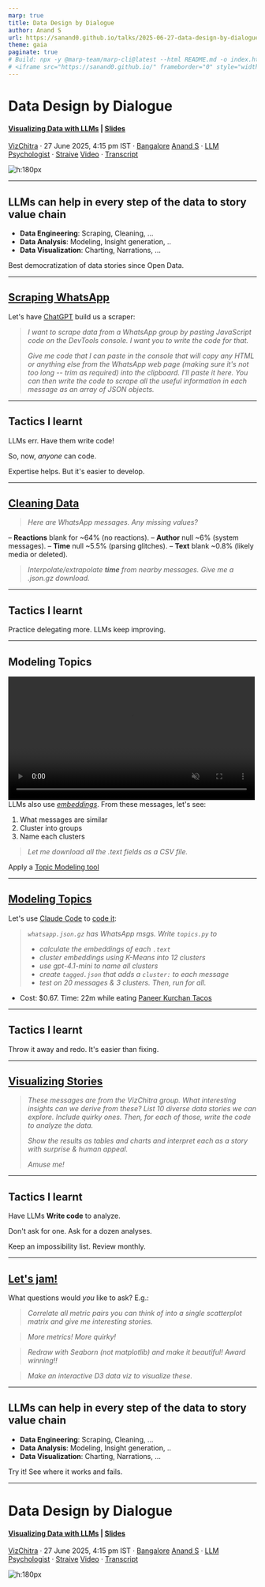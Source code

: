 ```yaml
---
marp: true
title: Data Design by Dialogue
author: Anand S
url: https://sanand0.github.io/talks/2025-06-27-data-design-by-dialogue/
theme: gaia
paginate: true
# Build: npx -y @marp-team/marp-cli@latest --html README.md -o index.html
# <iframe src="https://sanand0.github.io/" frameborder="0" style="width:100%; aspect-ratio: 5/2"></iframe>
---
```


<style>
  blockquote {
    font-style: italic;
  }

  section {
    background-image: url('https://api.qrserver.com/v1/create-qr-code/?size=150x150&data=https://sanand0.github.io/talks/2025-06-27-data-design-by-dialogue/');
    background-repeat: no-repeat;
    background-position: top 20px right 20px;
    background-size: 80px auto;
  }
</style>

# Data Design by Dialogue

#### [Visualizing Data with LLMs](https://hasgeek.com/VizChitra/2025/schedule/data-design-by-dialogue-visualizing-data-with-llms-RM88yTfBNKrgSAJFiL2RQL) | [Slides](https://sanand0.github.io/talks/2025-06-27-data-design-by-dialogue/)

[VizChitra](https://vizchitra.com/) · 27 June 2025, 4:15 pm IST · [Bangalore](https://maps.app.goo.gl/fujVnPiBKaQhuZ3V9)
[Anand S](https://s-anand.net/) · [LLM Psychologist](https://www.linkedin.com/in/sanand0/) · [Straive](https://straive.com/)
[Video](https://youtu.be/htc3LwVbPgI) · [Transcript](https://github.com/sanand0/talks/blob/main/2025-06-27-data-design-by-dialogue/transcript.md)

![h:180px](https://api.qrserver.com/v1/create-qr-code/?size=150x150&data=https://sanand0.github.io/talks/2025-06-27-data-design-by-dialogue/)

---

## LLMs can help in every step of the data to story value chain

- **Data Engineering**: Scraping, Cleaning, ...
- **Data Analysis**: Modeling, Insight generation, ..
- **Data Visualization**: Charting, Narrations, ...

Best democratization of data stories since Open Data.

---

## [Scraping WhatsApp](https://chatgpt.com/share/685d8a3d-384c-800c-87d9-85837b5f91a8)

Let's have [ChatGPT](https://chatgpt.com/) build us a scraper:

> I want to scrape data from a WhatsApp group by pasting JavaScript code on the DevTools console. I want you to write the code for that.
>
> Give me code that I can paste in the console that will copy any HTML or anything else from the WhatsApp web page (making sure it's not too long -- trim as required) into the clipboard. I'll paste it here. You can then write the code to scrape all the useful information in each message as an array of JSON objects.

---

## Tactics I learnt

LLMs err. Have them write code!

So, now, _anyone_ can code.

Expertise helps. But it's easier to develop.

---

## [Cleaning Data](https://chatgpt.com/share/685d8b22-ad28-800c-b283-74a0757cadfe)

> Here are WhatsApp messages. Any missing values?

– **Reactions** blank for ~64% (no reactions).
– **Author** null ~6% (system messages).
– **Time** null ~5.5% (parsing glitches).
– **Text** blank ~0.8% (likely media or deleted).

> Interpolate/extrapolate **time** from nearby messages. Give me a .json.gz download.

---

## Tactics I learnt

Practice delegating more. LLMs keep improving.

---

## Modeling Topics

<video style="float:left; margin-right: 4rem" controls width="500" loop autoplay playsinline muted src="similarity.webm"></video>

LLMs also use _[embeddings](https://en.wikipedia.org/wiki/Word_embedding)_. From these messages, let's see:

1. What messages are similar
2. Cluster into groups
3. Name each clusters

> Let me download all the .text fields as a CSV file.

Apply a [Topic Modeling tool](https://llmfoundry.straive.com/classify)

---

## [Modeling Topics](https://github.com/sanand0/talks/blob/main/2025-06-27-data-design-by-dialogue/claude-code.txt)

Let's use [Claude Code](https://docs.anthropic.com/en/docs/claude-code/overview) to [code it](topics.py):

> `whatsapp.json.gz` has WhatsApp msgs. Write `topics.py` to
>
> - calculate the embeddings of each `.text` <!-- with OpenAI's text-embedding-3-small -->
> - cluster embeddings using K-Means into 12 clusters
> - use gpt-4.1-mini to name all clusters <!-- Collate ALL messages for ALL clusters and send a single message asking it to name each cluster - especially in a way that CLEARLY differentiates the clusters. Use OpenAI's structured JSON output feature to get the cluster names as a JSON array -->
> - create `tagged.json` that adds a `cluster:` to each message
> - test on 20 messages & 3 clusters. Then, run for all. <!-- Add inline script metadata using use uv run topics.py. Print progress. -->

- Cost: $0.67. Time: 22m while eating [Paneer Kurchan Tacos](https://g.co/kgs/VDgPqTr)

---

## Tactics I learnt

Throw it away and redo. It's easier than fixing.

---

## [Visualizing Stories](https://chatgpt.com/share/685d8fe5-c288-800c-9d87-0661859153f3)

> These messages are from the VizChitra group.
> What interesting insights can we derive from these?
> List 10 diverse data stories we can explore. Include quirky ones.
> Then, for each of those, write the code to analyze the data.
>
> Show the results as tables and charts and interpret each as a story with surprise & human appeal.
>
> Amuse me!

---

## Tactics I learnt

Have LLMs **Write code** to analyze.

Don't ask for one. Ask for a dozen analyses.

Keep an impossibility list. Review monthly.

---

## [Let's jam!](https://chatgpt.com/share/685d8fe5-c288-800c-9d87-0661859153f3)

What questions would _you_ like to ask? E.g.:

> Correlate all metric pairs you can think of into a single scatterplot matrix and give me interesting stories.

> More metrics! More quirky!

> Redraw with Seaborn (not matplotlib) and make it beautiful! Award winning!!

> Make an interactive D3 data viz to visualize these.

---

## LLMs can help in every step of the data to story value chain

- **Data Engineering**: Scraping, Cleaning, ...
- **Data Analysis**: Modeling, Insight generation, ..
- **Data Visualization**: Charting, Narrations, ...

Try it! See where it works and fails.

---

# Data Design by Dialogue

#### [Visualizing Data with LLMs](https://hasgeek.com/VizChitra/2025/schedule/data-design-by-dialogue-visualizing-data-with-llms-RM88yTfBNKrgSAJFiL2RQL) | [Slides](https://sanand0.github.io/talks/2025-06-27-data-design-by-dialogue/)

[VizChitra](https://vizchitra.com/) · 27 June 2025, 4:15 pm IST · [Bangalore](https://maps.app.goo.gl/fujVnPiBKaQhuZ3V9)
[Anand S](https://s-anand.net/) · [LLM Psychologist](https://www.linkedin.com/in/sanand0/) · [Straive](https://straive.com/)
[Video](https://youtu.be/htc3LwVbPgI) · [Transcript](https://github.com/sanand0/talks/blob/main/2025-06-27-data-design-by-dialogue/transcript.md)

![h:180px](https://api.qrserver.com/v1/create-qr-code/?size=150x150&data=https://sanand0.github.io/talks/2025-06-27-data-design-by-dialogue/)
